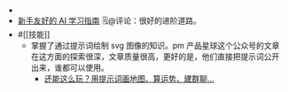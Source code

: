 - 
- [新手友好的 AI 学习指南](https://mp.weixin.qq.com/s?__biz=MzkxMTQ0ODE3Ng==&mid=2247487929&idx=1&sn=0635372611b0a7fbfa1962e9f99c360d&chksm=c11d50a6f66ad9b072a591c3a38356ea4ea0130ee919517ff9cac413de12360037ffd56037df&scene=21#wechat_redirect)   🗒@评论：很好的进阶道路。
- #[[技能]]
    - 掌握了通过提示词绘制 svg 图像的知识。pm 产品星球这个公众号的文章在这方面的探索很深，文章质量很高，更好的是，他们直接把提示词公开出来，谁都可以使用。
        - [还能这么玩？用提示词画地图、算运势、建群聊…](https://mp.weixin.qq.com/s/WBDf4qH1yGLjq471jYwHLA)
